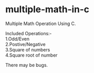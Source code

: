 # multiple-math-in-c
Multiple Math Operation Using C.

Included Operations:- <br>
1.Odd/Even <br>
2.Postive/Negative <br>
3.Square of numbers<br>
4.Square root of number <br>

There may be bugs. 
